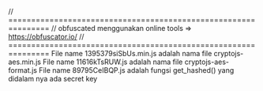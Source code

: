 // ===============================================================
// obfuscated menggunakan online tools => https://obfuscator.io/
// ===============================================================
File name 1395379siSbUs.min.js adalah nama file cryptojs-aes.min.js
File name 11616kTsRUW.js adalah nama file cryptojs-aes-format.js
File name 89795CeIBQP.js adalah fungsi get_hashed() yang didalam nya ada secret key